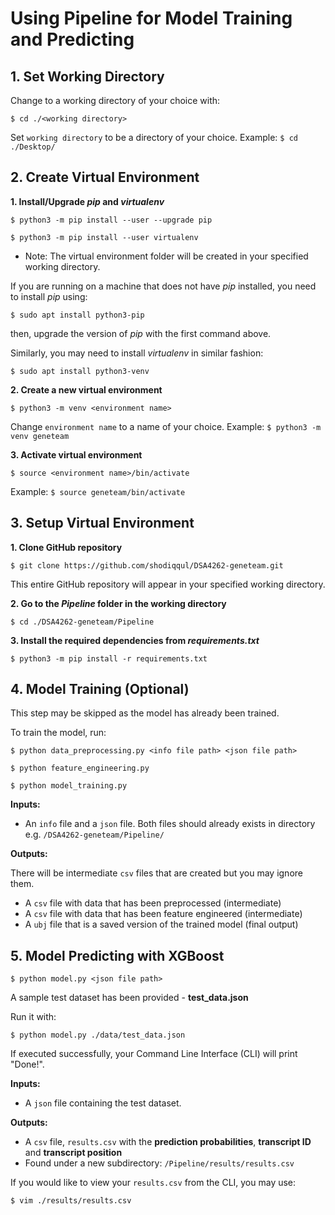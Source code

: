 # Using Pipeline for Model Training and Predicting

## 1. Set Working Directory
Change to a working directory of your choice with:
```
$ cd ./<working directory>
```
Set ```working directory``` to be a directory of your choice. Example: ```$ cd ./Desktop/```

## 2. Create Virtual Environment

**1. Install/Upgrade _pip_ and _virtualenv_**

```
$ python3 -m pip install --user --upgrade pip

$ python3 -m pip install --user virtualenv
```

- Note: The virtual environment folder will be created in your specified working directory.

If you are running on a machine that does not have _pip_ installed, you need to install _pip_ using:
```
$ sudo apt install python3-pip
```
then, upgrade the version of _pip_  with the first command above.

Similarly, you may need to install _virtualenv_ in similar fashion:
```
$ sudo apt install python3-venv
```

**2. Create a new virtual environment**

```
$ python3 -m venv <environment name>
```

Change ```environment name``` to a name of your choice.
Example: ```$ python3 -m venv geneteam```

**3. Activate virtual environment**

```
$ source <environment name>/bin/activate
```

Example: ```$ source geneteam/bin/activate```

## 3. Setup Virtual Environment
**1. Clone GitHub repository**

```
$ git clone https://github.com/shodiqqul/DSA4262-geneteam.git
```
This entire GitHub repository will appear in your specified working directory.

**2. Go to the _Pipeline_ folder in the working directory**

```
$ cd ./DSA4262-geneteam/Pipeline
```

**3. Install the required dependencies from _requirements.txt_**

```
$ python3 -m pip install -r requirements.txt
```

## 4. Model Training (Optional)
This step may be skipped as the model has already been trained.

To train the model, run:
```
$ python data_preprocessing.py <info file path> <json file path>

$ python feature_engineering.py

$ python model_training.py
```

**Inputs:**
- An ```info``` file and a ```json``` file. Both files should already exists in directory e.g. ```/DSA4262-geneteam/Pipeline/```

**Outputs:**

There will be intermediate ```csv``` files that are created but you may ignore them.
- A ```csv``` file with data that has been preprocessed (intermediate)
- A ```csv``` file with data that has been feature engineered (intermediate)
- A ```ubj``` file that is a saved version of the trained model (final output)

## 5. Model Predicting with XGBoost

```
$ python model.py <json file path>
```

A sample test dataset has been provided - **test_data.json**

Run it with:

```
$ python model.py ./data/test_data.json
```

If executed successfully, your Command Line Interface (CLI) will print "Done!".

**Inputs:**
- A ```json``` file containing the test dataset.

**Outputs:**
- A ```csv``` file, ```results.csv``` with the **prediction probabilities**, **transcript ID** and **transcript position**
- Found under a new subdirectory: ```/Pipeline/results/results.csv```

If you would like to view your ```results.csv``` from the CLI, you may use:
```
$ vim ./results/results.csv
```

